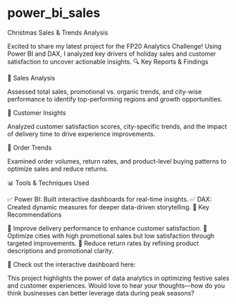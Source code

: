# power_bi_sales
Christmas Sales &amp; Trends Analysis

Excited to share my latest project for the FP20 Analytics Challenge! Using Power BI and DAX, I analyzed key drivers of holiday sales and customer satisfaction to uncover actionable insights.
🔍 Key Reports & Findings

📌 Sales Analysis

Assessed total sales, promotional vs. organic trends, and city-wise performance to identify top-performing regions and growth opportunities.

📌 Customer Insights

Analyzed customer satisfaction scores, city-specific trends, and the impact of delivery time to drive experience improvements.

📌 Order Trends

Examined order volumes, return rates, and product-level buying patterns to optimize sales and reduce returns.

📊 Tools & Techniques Used

✅ Power BI: Built interactive dashboards for real-time insights.
✅ DAX: Created dynamic measures for deeper data-driven storytelling.
🎯 Key Recommendations

🔹 Improve delivery performance to enhance customer satisfaction.
🔹 Optimize cities with high promotional sales but low satisfaction through targeted improvements.
🔹 Reduce return rates by refining product descriptions and promotional clarity.

🚀 Check out the interactive dashboard here:

This project highlights the power of data analytics in optimizing festive sales and customer experiences. Would love to hear your thoughts—how do you think businesses can better leverage data during peak seasons?
